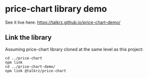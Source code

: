 # price-chart library demo

See it live here:
https://talkrz.github.io/price-chart-demo/


## Link the library

Assuming price-chart library cloned at the same level as this project:
```
cd ../price-chart
npm link
cd ../price-chart-demo/
npm link @talkrz/price-chart
